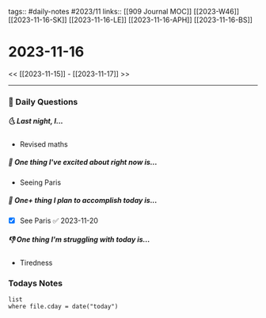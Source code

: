 tags:: #daily-notes #2023/11 
links:: [[909 Journal MOC]] [[2023-W46]] [[2023-11-16-SK]] [[2023-11-16-LE]] [[2023-11-16-APH]] [[2023-11-16-BS]]
# 2023-11-16

<< [[2023-11-15]] - [[2023-11-17]] >>

---
### 📅 Daily Questions
##### 🌜 Last night, I...
- Revised maths

##### 🙌 One thing I've excited about right now is...
- Seeing Paris

##### 🚀 One+ thing I plan to accomplish today is...
- [x] See Paris ✅ 2023-11-20

##### 👎 One thing I'm struggling with today is...
- Tiredness

### Todays Notes
```dataview
list 
where file.cday = date("today")
```